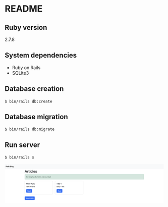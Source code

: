 # README

## Ruby version
2.7.8

## System dependencies
- Ruby on Rails
- SQLite3

## Database creation
`$ bin/rails db:create`

## Database migration
`$ bin/rails db:migrate`

## Run server
`$ bin/rails s`

![Example](rails-blog.png "Example")
